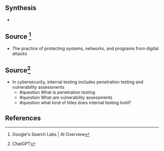 ## Synthesis
- 
## Source [^1]
- The practice of protecting systems, networks, and programs from digital attacks

## Source[^2]
- In cybersecurity, internal testing includes penetration testing and vulnerability assessments
	- #question What is penetration testing
	- #question What are vulnerability assessments
	- #question what kind of titles does internal testing hold?
## References

[^1]: Google's Search Labs | AI Overview
[^2]: ChatGPT